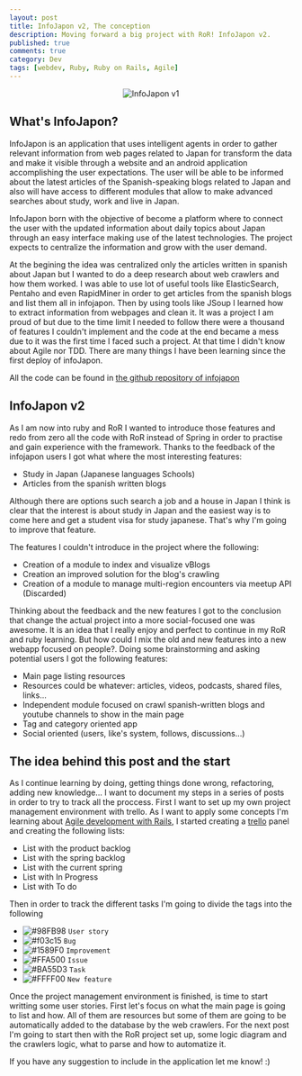 ```yaml
---
layout: post
title: InfoJapon v2, The conception
description: Moving forward a big project with RoR! InfoJapon v2.
published: true
comments: true
category: Dev
tags: [webdev, Ruby, Ruby on Rails, Agile]
---
```


<p align="center">
  <img src="http://infojapon.com/img/logoBig.png" alt="InfoJapon v1" />
</p>

## What's InfoJapon?
InfoJapon is an application that uses intelligent agents in order to gather relevant information from web pages related to Japan for transform the data and make it visible through a website and an android application accomplishing the user expectations. The user will be able to be informed about the latest articles of the Spanish-speaking blogs related to Japan and also will have access to different modules that allow to make advanced searches about study, work and live in Japan.

InfoJapon born with the objective of become a platform where to connect the user with the updated information about daily topics about Japan through an easy interface making use of the latest technologies. The project expects to centralize the information and grow with the user demand.



At the begining the idea was centralized only the articles written in spanish about Japan but I wanted to do a deep research about web crawlers and how them worked. I was able to use lot of useful tools like ElasticSearch, Pentaho and even RapidMiner in order to get articles from the spanish blogs and list them all in infojapon. Then by using tools like JSoup I learned how to extract information from webpages and clean it. It was a project I am proud of but due to the time limit I needed to follow there were a thousand of features I couldn't implement and the code at the end became a mess due to it was the first time I faced such a project. At that time I didn't know about Agile nor TDD. There are many things I have been learning since the first deploy of infoJapon.

All the code can be found in [the github repository of infojapon](https://github.com/jdecastroc/punto-japon)

## InfoJapon v2
As I am now into ruby and RoR I wanted to introduce those features and redo from zero all the code with RoR instead of Spring in order to practise and gain experience with the framework. Thanks to the feedback of the infojapon users I got what where the most interesting features:
 - Study in Japan (Japanese languages Schools)
 - Articles from the spanish written blogs

Although there are options such search a job and a house in Japan I think is clear that the interest is about study in Japan and the easiest way is to come here and get a student visa for study japanese. That's why I'm going to improve that feature.

The features I couldn't introduce in the project where the following:
- Creation of a module to index and visualize vBlogs
- Creation an improved solution for the blog's crawling
- Creation of a module to manage multi-region encounters via meetup API (Discarded)

Thinking about the feedback and the new features I got to the conclusion that change the actual project into a more social-focused one was awesome. It is an idea that I really enjoy and perfect to continue in my RoR and ruby learning. But how could I mix the old and new features into a new webapp focused on people?. Doing some brainstorming and asking potential users I got the following features:
- Main page listing resources
- Resources could be whatever: articles, videos, podcasts, shared files, links...
- Independent module focused on crawl spanish-written blogs and youtube channels to show in the main page
- Tag and category oriented app
- Social oriented (users, like's system, follows, discussions...)

## The idea behind this post and the start
As I continue learning by doing, getting things done wrong, refactoring, adding new knowledge... I want to document my steps in a series of posts in order to try to track all the proccess. 
First I want to set up my own project management environment with trello.
As I want to apply some concepts I'm learning about [Agile development with Rails](https://courses.edx.org/courses/course-v1:BerkeleyX+CS169.1x+1T2017SP/course/), I started creating a [trello](www.trello.com) panel and creating the following lists:
- List with the product backlog
- List with the spring backlog
- List with the current spring
- List with In Progress
- List with To do 

Then in order to track the different tasks I'm going to divide the tags into the following
- ![#98FB98](https://placehold.it/15/98FB98/000000?text=+) `User story`
- ![#f03c15](https://placehold.it/15/f03c15/000000?text=+) `Bug`
- ![#1589F0](https://placehold.it/15/1589F0/000000?text=+) `Improvement`
- ![#FFA500](https://placehold.it/15/FFA500/000000?text=+) `Issue`
- ![#BA55D3](https://placehold.it/15/BA55D3/000000?text=+) `Task`
- ![#FFFF00](https://placehold.it/15/FFFF00/000000?text=+) `New feature`

Once the project management environment is finished, is time to start writting some user stories. First let's focus on what the main page is going to list and how. All of them are resources but some of them are going to be automatically added to the database by the web crawlers. For the next post I'm going to start then with the RoR project set up, some logic diagram and the crawlers logic, what to parse and how to automatize it. 

If you have any suggestion to include in the application let me know! :)
